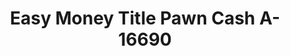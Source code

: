 ---
f_zip-code: 37312
f_state-code: TN
title: Easy Money Title Pawn Cash A-16690
f_phone: 423-476-3279
f_city-only: Cleveland
f_address: 4695 N Lee Hwy Cleveland
f_location-unique-id: '16690'
slug: easy-money-title-pawn-cash-a-16690
updated-on: '2024-05-30T13:46:58.046Z'
created-on: '2024-05-30T13:36:59.803Z'
published-on: '2024-05-30T13:54:32.469Z'
f_city-state: cms/city/cleveland-tn.md
f_company: cms/company/easy-money-title-pawn-cash-a.md
f_state: cms/state/tennessee.md
layout: '[payday-loan].html'
tags: payday-loan
---